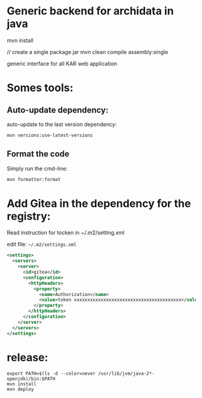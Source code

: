 Generic backend for archidata in java
===================================




mvn install

// create a single package jar
mvn clean compile assembly:single



generic interface for all KAR web application



Somes tools:
============

Auto-update dependency:
-----------------------

auto-update to the last version dependency:

```bash
mvn versions:use-latest-versions
```

Format the code
---------------

Simply run the cmd-line:

```bash
mvn formatter:format
```


Add Gitea in the dependency for the registry:
=============================================

Read instruction for tocken in ~/.m2/setting.xml

edit file: ```~/.m2/settings.xml``` 

```xml
<settings>
  <servers>
    <server>
      <id>gitea</id>
      <configuration>
        <httpHeaders>
          <property>
            <name>Authorization</name>
            <value>token xxxxxxxxxxxxxxxxxxxxxxxxxxxxxxxxxxxxxxxx</value>
          </property>
        </httpHeaders>
      </configuration>
    </server>
  </servers>
</settings>
```

release:
========

```
export PATH=$(ls -d --color=never /usr/lib/jvm/java-2*-openjdk)/bin:$PATH
mvn install
mvn deploy
```


